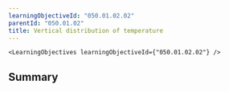 ```yaml
---
learningObjectiveId: "050.01.02.02"
parentId: "050.01.02"
title: Vertical distribution of temperature
---
```


```tsx eval
<LearningObjectives learningObjectiveId={"050.01.02.02"} />
```

## Summary
